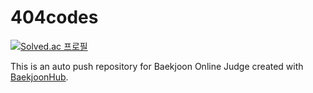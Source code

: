 # 404codes
[![Solved.ac 프로필](http://mazassumnida.wtf/api/v2/generate_badge?boj=cjh5110)](https://solved.ac/cjh5110)

This is an auto push repository for Baekjoon Online Judge created with [BaekjoonHub](https://github.com/BaekjoonHub/BaekjoonHub).
